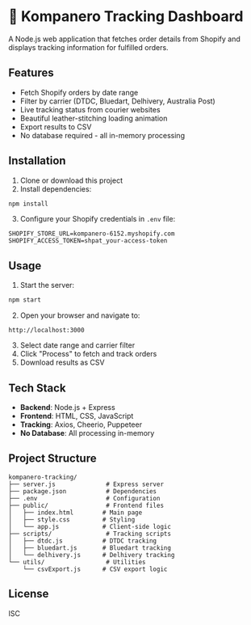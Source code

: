 # 👜 Kompanero Tracking Dashboard

A Node.js web application that fetches order details from Shopify and displays tracking information for fulfilled orders.

## Features

- Fetch Shopify orders by date range
- Filter by carrier (DTDC, Bluedart, Delhivery, Australia Post)
- Live tracking status from courier websites
- Beautiful leather-stitching loading animation
- Export results to CSV
- No database required - all in-memory processing

## Installation

1. Clone or download this project
2. Install dependencies:
```bash
npm install
```

3. Configure your Shopify credentials in `.env` file:
```
SHOPIFY_STORE_URL=kompanero-6152.myshopify.com
SHOPIFY_ACCESS_TOKEN=shpat_your-access-token
```

## Usage

1. Start the server:
```bash
npm start
```

2. Open your browser and navigate to:
```
http://localhost:3000
```

3. Select date range and carrier filter
4. Click "Process" to fetch and track orders
5. Download results as CSV

## Tech Stack

- **Backend**: Node.js + Express
- **Frontend**: HTML, CSS, JavaScript
- **Tracking**: Axios, Cheerio, Puppeteer
- **No Database**: All processing in-memory

## Project Structure

```
kompanero-tracking/
├── server.js              # Express server
├── package.json           # Dependencies
├── .env                   # Configuration
├── public/                # Frontend files
│   ├── index.html        # Main page
│   ├── style.css         # Styling
│   └── app.js            # Client-side logic
├── scripts/               # Tracking scripts
│   ├── dtdc.js           # DTDC tracking
│   ├── bluedart.js       # Bluedart tracking
│   └── delhivery.js      # Delhivery tracking
└── utils/                 # Utilities
    └── csvExport.js      # CSV export logic
```

## License

ISC
